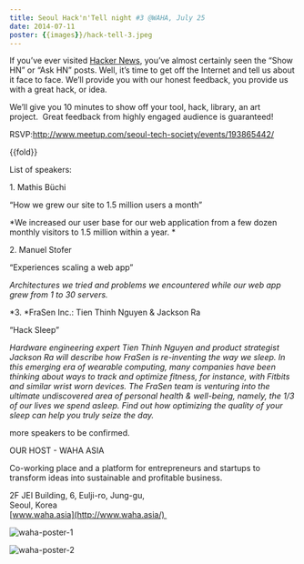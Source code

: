 ```yaml
---
title: Seoul Hack'n'Tel­l night #3 @WAHA, July 25
date: 2014-07-11
poster: {{images}}/hack-tell-3.jpeg
---
```


If you’ve ever visited [Hacker News](http://news.ycombinator.com/),
you’ve almost certainly seen the “Show HN” or “Ask HN” posts. Well, it’s
time to get off the Internet and tell us about it face to face. We’ll
provide you with our honest feedback, you provide us with a great hack,
or idea. 

We’ll give you 10 minutes to show off your tool, hack, library, an art
project.  Great feedback from highly engaged audience is guaranteed! 

RSVP:http://www.meetup.com/seoul-tech-society/events/193865442/

{{fold}}

List of speakers:  

1\. Mathis Büchi

“How we grew our site to 1.5 million users a month”

*We increased our user base for our web application from a few dozen
monthly visitors to 1.5 million within a year. *

2\. Manuel Stofer

“Experiences scaling a web app”

*Architectures we tried and problems we encountered while our web app
grew from 1 to 30 servers.*

*3. *FraSen Inc.: Tien Thinh Nguyen & Jackson Ra

“Hack Sleep”

*Hardware engineering expert Tien Thinh Nguyen and product strategist
Jackson Ra will describe how FraSen is re-inventing the way we sleep. In
this emerging era of wearable computing, many companies have been
thinking about ways to track and optimize fitness, for instance, with
Fitbits and similar wrist worn devices. The FraSen team is venturing
into the ultimate undiscovered area of personal health & well-being,
namely, the 1/3 of our lives we spend asleep. Find out how optimizing
the quality of your sleep can help you truly seize the day.*

more speakers to be confirmed. 

OUR HOST - WAHA ASIA

Co-working place and a platform for entrepreneurs and startups to
transform ideas into sustainable and profitable business.  

2F JEI Building, 6, Eulji-ro, Jung-gu, \
Seoul, Korea \
[www.waha.asia](http://www.waha.asia/) 

![waha-poster-1]({{images}}/hack-tell-3-waha-1.jpeg)

![waha-poster-2]({{images}}/hack-tell-3-waha-2.jpeg)


